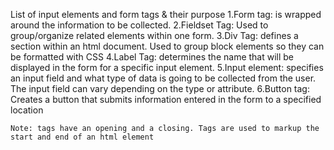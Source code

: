 List of input elements and form tags & their purpose
1.Form tag: is wrapped around the information to be collected.
2.Fieldset Tag: Used to group/organize related elements within one form.
3.Div Tag: defines a section within an html document. Used to group block elements so they can be formatted with CSS
4.Label Tag: determines the name that will be displayed in the form for a specific input element.
5.Input element: specifies an input field and what type of data is going to be collected from the user. The input field can vary depending on the type or attribute.
6.Button tag: Creates a button that submits information entered in the form to a specified location
```
Note: tags have an opening and a closing. Tags are used to markup the start and end of an html element
```
